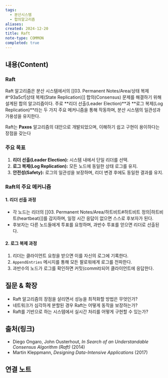 ```yaml
---
tags:
  - 분산시스템
  - 합의알고리즘
aliases: 
created: 2024-12-20
title: Raft
note-type: COMMON
completed: true
---
```


## 내용(Content)

### Raft

Raft 알고리즘은 분산 시스템에서의 [[03. Permanent Notes/Area/상태 복제#^93a5cf|상태 복제(State Replication)]] 합의(Consensus) 문제를 해결하기 위해 설계된 합의 알고리즘이다. 주로 **리더 선출(Leader Election)**과 **로그 복제(Log Replication)**라는 두 가지 주요 메커니즘을 통해 작동하며, 분산 시스템의 일관성과 가용성을 유지한다.

Raft는 **Paxos** 알고리즘의 대안으로 개발되었으며, 이해하기 쉽고 구현이 용이하다는 장점을 갖는다


### 주요 목표

1. **리더 선출(Leader Election):** 시스템 내에서 단일 리더를 선택.
2. **로그 복제(Log Replication):** 모든 노드에 동일한 상태 로그를 유지.
3. **안전성(Safety):** 로그의 일관성을 보장하며, 리더 변경 후에도 동일한 결과를 유지.

### Raft의 주요 메커니즘

#### 1. 리더 선출 과정

- 각 노드는 리더의 [[03. Permanent Notes/Area/하트비트#하트비트 정의|하트비트(heartbeat)]]를 감지하며, 일정 시간 응답이 없으면 스스로 후보자가 된다.
- 후보자는 다른 노드들에게 투표를 요청하며, 과반수 투표를 얻으면 리더로 선출된다.

#### 2. 로그 복제 과정

1. 리더는 클라이언트 요청을 받으면 이를 자신의 로그에 기록한다.
2. `AppendEntries` 메시지를 통해 모든 팔로워에게 로그를 전파한다.
3. 과반수의 노드가 로그를 확인하면 커밋(commit)되어 클라이언트에 응답한다.


## 질문 & 확장

- Raft 알고리즘의 장점을 살리면서 성능을 최적화할 방법은 무엇인가?
- 네트워크가 심각하게 분할된 경우 Raft는 어떻게 동작을 보장하는가?
- Raft를 기반으로 하는 시스템에서 실시간 처리를 어떻게 구현할 수 있는가?

## 출처(링크)

- Diego Ongaro, John Ousterhout, _In Search of an Understandable Consensus Algorithm (Raft)_ (2014)
- Martin Kleppmann, _Designing Data-Intensive Applications_ (2017)

## 연결 노트










